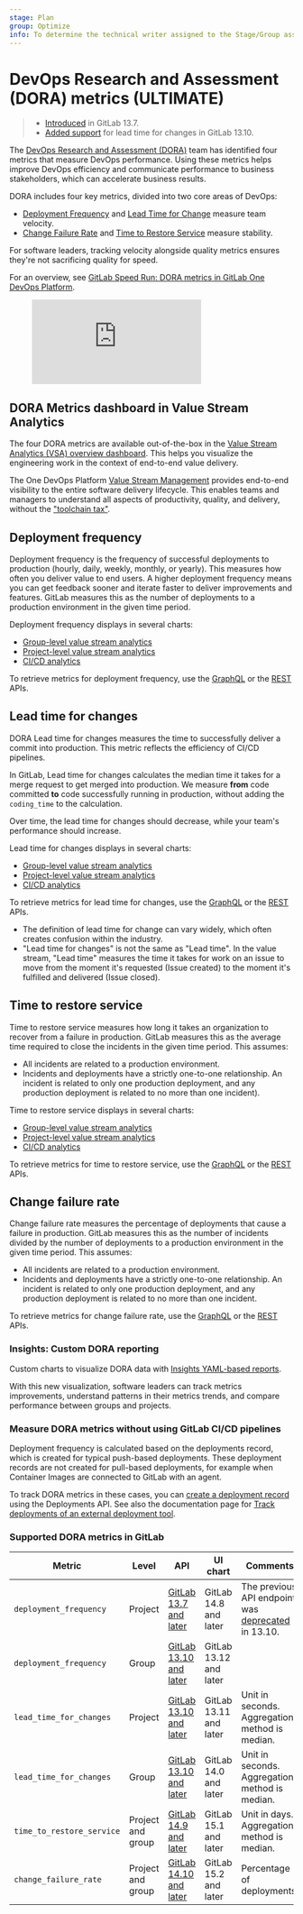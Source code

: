 ```yaml
---
stage: Plan
group: Optimize
info: To determine the technical writer assigned to the Stage/Group associated with this page, see https://about.gitlab.com/handbook/product/ux/technical-writing/#assignments
---
```


# DevOps Research and Assessment (DORA) metrics **(ULTIMATE)**

> - [Introduced](https://gitlab.com/gitlab-org/gitlab/-/issues/275991) in GitLab 13.7.
> - [Added support](https://gitlab.com/gitlab-org/gitlab/-/issues/291746) for lead time for changes in GitLab 13.10.

The [DevOps Research and Assessment (DORA)](https://cloud.google.com/blog/products/devops-sre/using-the-four-keys-to-measure-your-devops-performance)
team has identified four metrics that measure DevOps performance.
Using these metrics helps improve DevOps efficiency and communicate performance to business stakeholders, which can accelerate business results.

DORA includes four key metrics, divided into two core areas of DevOps:

- [Deployment Frequency](#deployment-frequency) and [Lead Time for Change](#lead-time-for-changes) measure team velocity.
- [Change Failure Rate](#change-failure-rate) and [Time to Restore Service](#time-to-restore-service) measure stability.

For software leaders, tracking velocity alongside quality metrics ensures they're not sacrificing quality for speed.

<div class="video-fallback">
  For an overview, see <a href="https://www.youtube.com/watch?v=1BrcMV6rCDw">GitLab Speed Run: DORA metrics in GitLab One DevOps Platform</a>.
</div>
<figure class="video-container">
  <iframe src="https://www.youtube.com/embed/1BrcMV6rCDw" frameborder="0" allowfullscreen="true"> </iframe>
</figure>

## DORA Metrics dashboard in Value Stream Analytics

The four DORA metrics are available out-of-the-box in the [Value Stream Analytics (VSA) overview dashboard](../group/value_stream_analytics/index.md#view-dora-metrics-and-key-metrics-for-a-group).
This helps you visualize the engineering work in the context of end-to-end value delivery.

The One DevOps Platform [Value Stream Management](https://gitlab.com/gitlab-org/gitlab/-/value_stream_analytics) provides end-to-end visibility to the entire software delivery lifecycle.
This enables teams and managers to understand all aspects of productivity, quality, and delivery, without the ["toolchain tax"](https://about.gitlab.com/solutions/value-stream-management/).

## Deployment frequency

Deployment frequency is the frequency of successful deployments to production (hourly, daily, weekly, monthly, or yearly).
This measures how often you deliver value to end users. A higher deployment frequency means you can
get feedback sooner and iterate faster to deliver improvements and features. GitLab measures this as the number of
deployments to a production environment in the given time period.

Deployment frequency displays in several charts:

- [Group-level value stream analytics](../group/value_stream_analytics/index.md)
- [Project-level value stream analytics](value_stream_analytics.md)
- [CI/CD analytics](ci_cd_analytics.md)

To retrieve metrics for deployment frequency, use the [GraphQL](../../api/graphql/reference/index.md) or the [REST](../../api/dora/metrics.md) APIs.

## Lead time for changes

DORA Lead time for changes measures the time to successfully deliver a commit into production.
This metric reflects the efficiency of CI/CD pipelines.

In GitLab, Lead time for changes calculates the median time it takes for a merge request to get merged into production.
We measure **from** code committed **to** code successfully running in production, without adding the `coding_time` to the calculation.

Over time, the lead time for changes should decrease, while your team's performance should increase.

Lead time for changes displays in several charts:

- [Group-level value stream analytics](../group/value_stream_analytics/index.md)
- [Project-level value stream analytics](value_stream_analytics.md)
- [CI/CD analytics](ci_cd_analytics.md)

To retrieve metrics for lead time for changes, use the [GraphQL](../../api/graphql/reference/index.md) or the [REST](../../api/dora/metrics.md) APIs.

- The definition of lead time for change can vary widely, which often creates confusion within the industry.
- "Lead time for changes" is not the same as "Lead time". In the value stream, "Lead time" measures the time it takes for work on an issue to move from the moment it's requested (Issue created) to the moment it's fulfilled and delivered (Issue closed).

## Time to restore service

Time to restore service measures how long it takes an organization to recover from a failure in production.
GitLab measures this as the average time required to close the incidents
in the given time period. This assumes:

- All incidents are related to a production environment.
- Incidents and deployments have a strictly one-to-one relationship. An incident is related to only
one production deployment, and any production deployment is related to no more than one incident).

Time to restore service displays in several charts:

- [Group-level value stream analytics](../group/value_stream_analytics/index.md)
- [Project-level value stream analytics](value_stream_analytics.md)
- [CI/CD analytics](ci_cd_analytics.md)

To retrieve metrics for time to restore service, use the [GraphQL](../../api/graphql/reference/index.md) or the [REST](../../api/dora/metrics.md) APIs.

## Change failure rate

Change failure rate measures the percentage of deployments that cause a failure in production. GitLab measures this as the number
of incidents divided by the number of deployments to a
production environment in the given time period. This assumes:

- All incidents are related to a production environment.
- Incidents and deployments have a strictly one-to-one relationship. An incident is related to only
one production deployment, and any production deployment is related to no
more than one incident.

To retrieve metrics for change failure rate, use the [GraphQL](../../api/graphql/reference/index.md) or the [REST](../../api/dora/metrics.md) APIs.

### Insights: Custom DORA reporting

Custom charts to visualize DORA data with [Insights YAML-based reports](../../user/project/insights/index.md#dora-query-parameters).

With this new visualization, software leaders can track metrics improvements, understand patterns in their metrics trends, and compare performance between groups and projects.

### Measure DORA metrics without using GitLab CI/CD pipelines

Deployment frequency is calculated based on the deployments record, which is created for typical push-based deployments.
These deployment records are not created for pull-based deployments, for example when Container Images are connected to GitLab with an agent.

To track DORA metrics in these cases, you can [create a deployment record](../../api/deployments.md#create-a-deployment) using the Deployments API. See also the documentation page for [Track deployments of an external deployment tool](../../ci/environments/external_deployment_tools.md). 

### Supported DORA metrics in GitLab

| Metric                    | Level             | API                                                 | UI chart               | Comments |
|---------------------------|-------------------|-----------------------------------------------------|------------------------|----------|
| `deployment_frequency`    | Project           | [GitLab 13.7 and later](../../api/dora/metrics.md)  | GitLab 14.8 and later  | The previous API endpoint was [deprecated](https://gitlab.com/gitlab-org/gitlab/-/issues/323713) in 13.10. |
| `deployment_frequency`    | Group             | [GitLab 13.10 and later](../../api/dora/metrics.md) | GitLab 13.12 and later |          |
| `lead_time_for_changes`   | Project           | [GitLab 13.10 and later](../../api/dora/metrics.md) | GitLab 13.11 and later | Unit in seconds. Aggregation method is median. |
| `lead_time_for_changes`   | Group             | [GitLab 13.10 and later](../../api/dora/metrics.md) | GitLab 14.0 and later  | Unit in seconds. Aggregation method is median. |
| `time_to_restore_service` | Project and group | [GitLab 14.9 and later](../../api/dora/metrics.md)  | GitLab 15.1 and later  | Unit in days. Aggregation method is median. |
| `change_failure_rate`     | Project and group | [GitLab 14.10 and later](../../api/dora/metrics.md) | GitLab 15.2 and later  | Percentage of deployments. |
